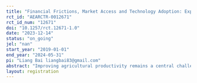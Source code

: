 ```yaml
---
title: "Financial Frictions, Market Access and Technology Adoption: Experimental Evidence from India"
rct_id: "AEARCTR-0012671"
rct_id_num: "12671"
doi: "10.1257/rct.12671-1.0"
date: "2023-12-14"
status: "on_going"
jel: "nan"
start_year: "2019-01-01"
end_year: "2024-05-31"
pi: "Liang Bai liangbai83@gmail.com"
abstract: "Improving agricultural productivity remains a central challenge in many developing countries. Working together with a local NGO in northern India, this project seeks to study obstacles to the adoption of a novel vertical farming model, which enables the simultaneous cultivation of multiple crops. Despite its potential to significantly boost farm incomes, the baseline rate of adoption is low. An experiment over three years is designed to study the roles of financial frictions, as well as market access, in shaping adoption decisions, both in the cross section and over time."
layout: registration
---
```


